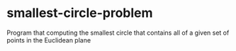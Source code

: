 # smallest-circle-problem
Program that computing the smallest circle that contains all of a given set of points in the Euclidean plane
